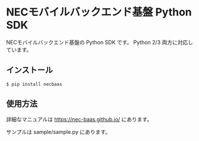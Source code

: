 NECモバイルバックエンド基盤 Python SDK
======================================

NECモバイルバックエンド基盤の Python SDK です。
Python 2/3 両方に対応しています。

インストール
------------

    $ pip install necbaas

使用方法
--------

詳細なマニュアルは https://nec-baas.github.io/ にあります。

サンプルは sample/sample.py にあります。

